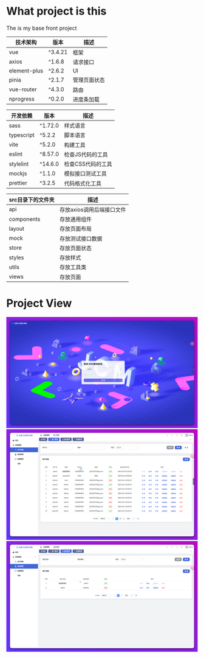 # What project is this

The is my base front project

| 技术架构     | 版本    | 描述         |
| ------------ | ------- | ------------ |
| vue          | ^3.4.21 | 框架         |
| axios        | ^1.6.8  | 请求接口     |
| element-plus | ^2.6.2  | UI           |
| pinia        | ^2.1.7  | 管理页面状态 |
| vue-router   | ^4.3.0  | 路由         |
| nprogress    | ^0.2.0  | 进度条加载   |

| 开发依赖   | 版本    | 描述              |
| ---------- | ------- | ----------------- |
| sass       | ^1.72.0 | 样式语言          |
| typescript | ^5.2.2  | 脚本语言          |
| vite       | ^5.2.0  | 构建工具          |
| eslint     | ^8.57.0 | 检查JS代码的工具  |
| stylelint  | ^14.6.0 | 检查CSS代码的工具 |
| mockjs     | ^1.1.0  | 模拟接口测试工具  |
| prettier   | ^3.2.5  | 代码格式化工具    |

| src目录下的文件夹 | 描述                      |
| ----------------- | ------------------------- |
| api               | 存放axios调用后端接口文件 |
| components        | 存放通用组件              |
| layout            | 存放页面布局              |
| mock              | 存放测试接口数据          |
| store             | 存放页面状态              |
| styles            | 存放样式                  |
| utils             | 存放工具类                |
| views             | 存放页面                  |

# Project View

![1714549556809](image/README/1714549556809.png)![1714549560549](image/README/1714549560549.png)![1714549564673](image/README/1714549564673.png)
